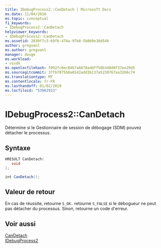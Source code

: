 ```yaml
---
title: IDebugProcess2::CanDetach | Microsoft Docs
ms.date: 11/04/2016
ms.topic: conceptual
f1_keywords:
- IDebugProcess2::CanDetach
helpviewer_keywords:
- IDebugProcess2::CanDetach
ms.assetid: 2830f7c3-69fb-474a-97b8-5b869e38d546
author: gregvanl
ms.author: gregvanl
manager: douge
ms.workload:
- vssdk
ms.openlocfilehash: f092fc0ec8467a6b78addff50b3d8d8f37ee29d5
ms.sourcegitcommit: 37fb7075b0a65d2add3b137a5230767aa3266c74
ms.translationtype: MT
ms.contentlocale: fr-FR
ms.lasthandoff: 01/02/2019
ms.locfileid: "53962913"
---
```

# <a name="idebugprocess2candetach"></a>IDebugProcess2::CanDetach
Détermine si le Gestionnaire de session de débogage (SDM) pouvez détacher le processus.  
  
## <a name="syntax"></a>Syntaxe  
  
```cpp  
HRESULT CanDetach(  
   void  
);  
```  
  
```csharp  
int CanDetach();  
```  
  
## <a name="return-value"></a>Valeur de retour  
 En cas de réussite, retourne `S_OK.` retourne `S_FALSE` si le débogueur ne peut pas détacher du processus. Sinon, retourne un code d'erreur.  
  
## <a name="see-also"></a>Voir aussi  
 [CanDetach](../../../extensibility/debugger/reference/idebugprogram2-candetach.md)   
 [IDebugProcess2](../../../extensibility/debugger/reference/idebugprocess2.md)